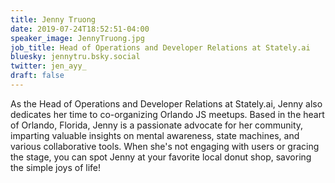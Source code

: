 ```yaml
---
title: Jenny Truong
date: 2019-07-24T18:52:51-04:00
speaker_image: JennyTruong.jpg
job_title: Head of Operations and Developer Relations at Stately.ai
bluesky: jennytru.bsky.social
twitter: jen_ayy_
draft: false
---
```


As the Head of Operations and Developer Relations at Stately.ai, Jenny also dedicates her time to co-organizing Orlando JS meetups. Based in the heart of Orlando, Florida, Jenny is a passionate advocate for her community, imparting valuable insights on mental awareness, state machines, and various collaborative tools. When she's not engaging with users or gracing the stage, you can spot Jenny at your favorite local donut shop, savoring the simple joys of life!
